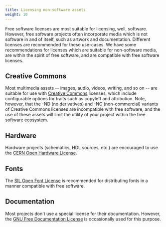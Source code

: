 ```yaml
---
title: Licensing non-software assets
weight: 10
---
```


Free software licenses are most suitable for licensing, well, software. However,
free software projects often incorporate media which is not software in and of
itself, such as artwork and documentation. Different licenses are recommended
for these use-cases. We have some recommendations for licenses which are
suitable for non-software media, are within the spirit of free software, and
are compatible with free software licenses.

## Creative Commons

Most multimedia assets -- images, audio, videos, writing, and so on -- are
suitable for use with [Creative Commons][0] licenses, which include configurable
options for traits such as copyleft and attribution. Note, however, that the -ND
(no derivatives) and -NC (non-commercial) variants of Creative Commons licenses
are incompatible with free software, and the use of these assets will limit the
utility of your project within the free software ecosystem.

[0]: https://creativecommons.org/

## Hardware

Hardware projects (schematics, HDL sources, etc.) are encouraged to use the
<a href="https://cern-ohl.web.cern.ch/home" class="non-free" title="This link will take you to a non-free website">CERN Open Hardware License</a>.

## Fonts

The
<a href="https://scripts.sil.org/cms/scripts/page.php?site_id=nrsi&id=OFL" class="non-free" title="This link will take you to a non-free website">SIL Open Font License</a>
is recommended for distributing fonts in a manner compatible with free software.

## Documentation

Most projects don't use a special license for their documentation. However,
the [GNU Free Documentation License][fdl] is occasionally used for this
purpose.

[fdl]: https://www.gnu.org/licenses/fdl-1.3.html
